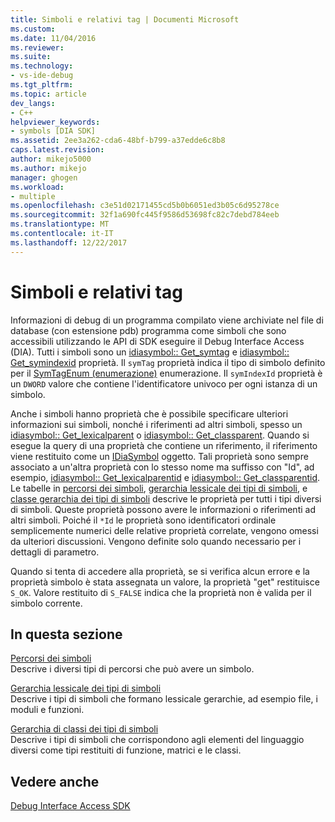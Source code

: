 ```yaml
---
title: Simboli e relativi tag | Documenti Microsoft
ms.custom: 
ms.date: 11/04/2016
ms.reviewer: 
ms.suite: 
ms.technology:
- vs-ide-debug
ms.tgt_pltfrm: 
ms.topic: article
dev_langs:
- C++
helpviewer_keywords:
- symbols [DIA SDK]
ms.assetid: 2ee3a262-cda6-48bf-b799-a37edde6c8b8
caps.latest.revision: 
author: mikejo5000
ms.author: mikejo
manager: ghogen
ms.workload:
- multiple
ms.openlocfilehash: c3e51d02171455cd5b0b6051ed3b05c6d95278ce
ms.sourcegitcommit: 32f1a690fc445f9586d53698fc82c7debd784eeb
ms.translationtype: MT
ms.contentlocale: it-IT
ms.lasthandoff: 12/22/2017
---
```

# <a name="symbols-and-symbol-tags"></a>Simboli e relativi tag
Informazioni di debug di un programma compilato viene archiviate nel file di database (con estensione pdb) programma come simboli che sono accessibili utilizzando le API di SDK eseguire il Debug Interface Access (DIA). Tutti i simboli sono un [idiasymbol:: Get_symtag](../../debugger/debug-interface-access/idiasymbol-get-symtag.md) e [idiasymbol:: Get_symindexid](../../debugger/debug-interface-access/idiasymbol-get-symindexid.md) proprietà. Il `symTag` proprietà indica il tipo di simbolo definito per il [SymTagEnum (enumerazione)](../../debugger/debug-interface-access/symtagenum.md) enumerazione. Il `symIndexId` proprietà è un `DWORD` valore che contiene l'identificatore univoco per ogni istanza di un simbolo.  
  
 Anche i simboli hanno proprietà che è possibile specificare ulteriori informazioni sui simboli, nonché i riferimenti ad altri simboli, spesso un [idiasymbol:: Get_lexicalparent](../../debugger/debug-interface-access/idiasymbol-get-lexicalparent.md) o [idiasymbol:: Get_classparent](../../debugger/debug-interface-access/idiasymbol-get-classparent.md). Quando si esegue la query di una proprietà che contiene un riferimento, il riferimento viene restituito come un [IDiaSymbol](../../debugger/debug-interface-access/idiasymbol.md) oggetto. Tali proprietà sono sempre associato a un'altra proprietà con lo stesso nome ma suffisso con "Id", ad esempio, [idiasymbol:: Get_lexicalparentid](../../debugger/debug-interface-access/idiasymbol-get-lexicalparentid.md) e [idiasymbol:: Get_classparentid](../../debugger/debug-interface-access/idiasymbol-get-classparentid.md). Le tabelle in [percorsi dei simboli](../../debugger/debug-interface-access/symbol-locations.md), [gerarchia lessicale dei tipi di simboli](../../debugger/debug-interface-access/lexical-hierarchy-of-symbol-types.md), e [classe gerarchia dei tipi di simboli](../../debugger/debug-interface-access/class-hierarchy-of-symbol-types.md) descrive le proprietà per tutti i tipi diversi di simboli. Queste proprietà possono avere le informazioni o riferimenti ad altri simboli. Poiché il `*Id` le proprietà sono identificatori ordinale semplicemente numerici delle relative proprietà correlate, vengono omessi da ulteriori discussioni. Vengono definite solo quando necessario per i dettagli di parametro.  
  
 Quando si tenta di accedere alla proprietà, se si verifica alcun errore e la proprietà simbolo è stata assegnata un valore, la proprietà "get" restituisce `S_OK`. Valore restituito di `S_FALSE` indica che la proprietà non è valida per il simbolo corrente.  
  
## <a name="in-this-section"></a>In questa sezione  
 [Percorsi dei simboli](../../debugger/debug-interface-access/symbol-locations.md)  
 Descrive i diversi tipi di percorsi che può avere un simbolo.  
  
 [Gerarchia lessicale dei tipi di simboli](../../debugger/debug-interface-access/lexical-hierarchy-of-symbol-types.md)  
 Descrive i tipi di simboli che formano lessicale gerarchie, ad esempio file, i moduli e funzioni.  
  
 [Gerarchia di classi dei tipi di simboli](../../debugger/debug-interface-access/class-hierarchy-of-symbol-types.md)  
 Descrive i tipi di simboli che corrispondono agli elementi del linguaggio diversi come tipi restituiti di funzione, matrici e le classi.  
  
## <a name="see-also"></a>Vedere anche  
 [Debug Interface Access SDK](../../debugger/debug-interface-access/debug-interface-access-sdk.md)
